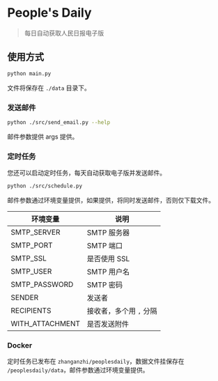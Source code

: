# People's Daily

> 每日自动获取人民日报电子版

## 使用方式

```bash
python main.py
```

文件将保存在 `./data` 目录下。

### 发送邮件

```bash
python ./src/send_email.py --help
```

邮件参数提供 args 提供。

### 定时任务

您还可以启动定时任务，每天自动获取电子版并发送邮件。

```bash
python ./src/schedule.py
```

邮件参数通过环境变量提供，如果提供，将同时发送邮件，否则仅下载文件。

| 环境变量 | 说明 |
| --- | --- |
| SMTP_SERVER | SMTP 服务器 |
| SMTP_PORT | SMTP 端口 |
| SMTP_SSL | 是否使用 SSL |
| SMTP_USER | SMTP 用户名 |
| SMTP_PASSWORD | SMTP 密码 |
| SENDER | 发送者 |
| RECIPIENTS | 接收者，多个用 `,` 分隔 |
| WITH_ATTACHMENT | 是否发送附件 |

### Docker

定时任务已发布在 `zhanganzhi/peoplesdaily`，数据文件挂保存在 `/peoplesdaily/data`，邮件参数通过环境变量提供。
